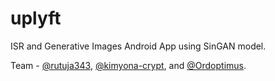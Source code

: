 # uplyft
ISR and Generative Images Android App using SinGAN model.

Team - [@rutuja343](https://github.com/rutuja343), [@kimyona-crypt](https://github.com/Kimyona-crypt), and [@Ordoptimus](https://github.com/Ordoptimus). 
